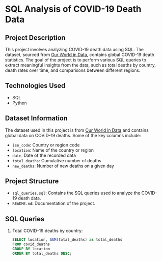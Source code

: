 # SQL Analysis of COVID-19 Death Data

## Project Description
This project involves analyzing COVID-19 death data using SQL. The dataset, sourced from [Our World in Data](https://ourworldindata.org/covid-deaths), contains global COVID-19 death statistics. The goal of the project is to perform various SQL queries to extract meaningful insights from the data, such as total deaths by country, death rates over time, and comparisons between different regions.

## Technologies Used
- SQL 
- Python

## Dataset Information
The dataset used in this project is from [Our World in Data](https://ourworldindata.org/covid-deaths) and contains global data on COVID-19 deaths. Some of the key columns include:
- `iso_code`: Country or region code
- `location`: Name of the country or region
- `date`: Date of the recorded data
- `total_deaths`: Cumulative number of deaths
- `new_deaths`: Number of new deaths on a given day

## Project Structure
- `sql_queries.sql`: Contains the SQL queries used to analyze the COVID-19 death data.
- `README.md`: Documentation of the project.

## SQL Queries
1. Total COVID-19 deaths by country:
   ```sql
   SELECT location, SUM(total_deaths) as total_deaths
   FROM covid_deaths
   GROUP BY location
   ORDER BY total_deaths DESC;


